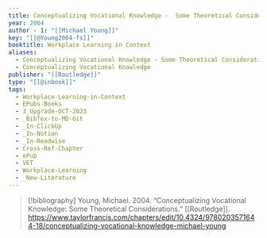 ```yaml
---
title: Conceptualizing Vocational Knowledge -  Some Theoretical Considerations
year: 2004
author - 1: "[[Michael Young]]"
key: "[[@Young2004-fs]]"
booktitle: Workplace Learning in Context
aliases:
  - Conceptualizing Vocational Knowledge - Some Theoretical Considerations
  - Conceptualizing Vocational Knowledge
publisher: "[[Routledge]]"
type: "[[@inbook]]"
tags:
  - Workplace-Learning-in-Context
  - EPubs-Books
  - 3_Upgrade-OCT-2023
  - _BibTex-to-MD-Git
  - _In-ClickUp
  - _In-Notion
  - _In-Readwise
  - Cross-Ref-Chapter
  - ePub
  - VET
  - Workplace-Learning
  - _New-Literature
---
```


> [!bibliography]
> Young, Michael. 2004. “Conceptualizing Vocational Knowledge: Some Theoretical Considerations.” [[Routledge]]. https://www.taylorfrancis.com/chapters/edit/10.4324/9780203571644-18/conceptualizing-vocational-knowledge-michael-young
